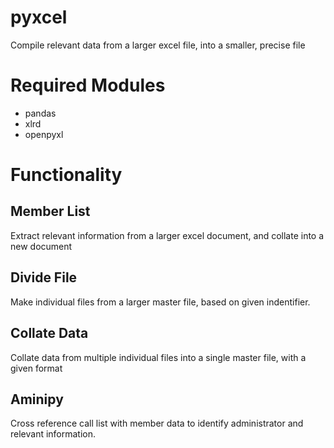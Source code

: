 # pyxcel
Compile relevant data from a larger excel file, into a smaller, precise file


# Required Modules

- pandas
- xlrd
- openpyxl

# Functionality
## Member List
Extract relevant information from a larger excel document, and collate into a new document

## Divide File
Make individual files from a larger master file, based on given indentifier.

## Collate Data
Collate data from multiple individual files into a single master file, with a given format

## Aminipy
Cross reference call list with member data to identify administrator and relevant information.